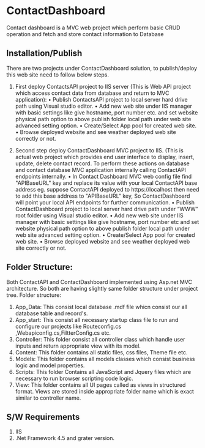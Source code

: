 # ContactDashboard

Contact dashboard is a MVC web project which perform basic CRUD operation and fetch and store contact information to Database

## Installation/Publish

There are two projects under ContactDashboard solution, to publish/deploy this web site need to follow below steps.

1. First deploy ContactsAPI project to IIS server (This is Web API project which access contact data from database and return to MVC application):
•	Publish ContactsAPI project to local server hard drive path using Visual studio editor.
•	Add new web site under IIS manager with basic settings like give hostname, port number etc. and set website physical path option to above publish folder local path under web site advanced setting option.
•	Create/Select App pool for created web site.
•	Browse deployed website and see weather deployed web site correctly or not.

2. Second step deploy ContactDashboard MVC project to IIS. (This is actual web project which provides end user interface to display, insert, update, delete contact record. To perform these actions on database and contact database MVC application internally calling ContactAPI endpoints internally.
•	In Contact Dashboard MVC web config file find "APIBaseURL" key and replace its value with your local ContactAPI base address eg. suppose ContactAPI deployed to https://localhost then need to add this base address to "APIBaseURL" key, So ContactDashboard will point your local API endpoints for further communication.
•	Publish ContactDashboard project to local server hard drive path under “WWW” root folder using Visual studio editor.
•	Add new web site under IIS manager with basic settings like give hostname, port number etc and set website physical path option to above publish folder local path under web site advanced setting option.
•	Create/Select App pool for created web site.
•	Browse deployed website and see weather deployed web site correctly or not.
 
## Folder Structure:
Both ContactAPI and ContactDashboard implemented using Asp.net MVC architecture. So both are having slightly same folder structure under project tree.
Folder structure:
1.	App_Data: This consist local database .mdf file whicn consist our all database table and record's.
2.	App_start: This consist all necessary startup class file to run and configure our projects like Routeconfig.cs ,Webapiconfig.cs,FiltterConfig.cs etc.
3.	Controller: This folder consist all controller class which handle user inputs and return appropriate view with its model.
4.	Content: This folder contains all static files, css files, Theme file etc.
5.	Models: This folder contains all models classes which consist business logic and model properties.
6.	Scripts: This folder Contains all JavaScript and Jquery files which are necessary to run browser scripting code logic.
7.	View: This folder contains all UI pages called as views in structured format. Views are stored inside appropriate folder name which is exact similar to controller name.

## S/W Requirements
1.	IIS 
2.	.Net Framework 4.5 and grater version.


